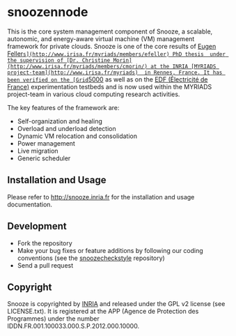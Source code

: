 # snoozennode

This is the core system management component of Snooze, a scalable, autonomic, and energy-aware virtual machine (VM) management 
framework for private clouds. Snooze is one of the core results of [Eugen Feller`s](http://www.irisa.fr/myriads/members/efeller) PhD thesis 
under the supervision of [Dr. Christine Morin](http://www.irisa.fr/myriads/members/cmorin/) at the INRIA [MYRIADS project-team](http://www.irisa.fr/myriads) 
in Rennes, France. It has been verified on the [Grid`5000](https://www.grid5000.fr/) as well as on the [EDF (Électricité de France)](http://www.edf.fr) 
experimentation testbeds and is now used within the MYRIADS project-team in various cloud computing research activities.

The key features of the framework are:

* Self-organization and healing
* Overload and underload detection
* Dynamic VM relocation and consolidation
* Power management
* Live migration
* Generic scheduler

## Installation and Usage

Please refer to <http://snooze.inria.fr> for the installation and usage documentation.

## Development

* Fork the repository 
* Make your bug fixes or feature additions by following our coding conventions (see the [snoozecheckstyle](https://github.com/snoozesoftware/snoozecheckstyle) repository)
* Send a pull request

## Copyright

Snooze is copyrighted by [INRIA](http://www.inria.fr/en) and released under the GPL v2 license (see LICENSE.txt). It is registered at the APP (Agence de Protection des Programmes) 
under the number IDDN.FR.001.100033.000.S.P.2012.000.10000.
